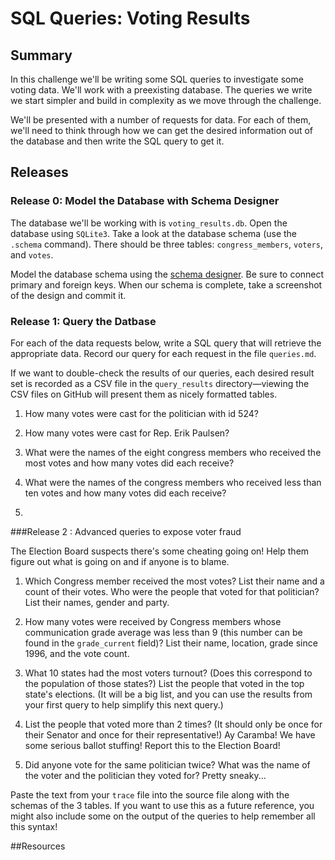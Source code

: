 # SQL Queries: Voting Results 
 
## Summary 
In this challenge we'll be writing some SQL queries to investigate some voting data.  We'll work with a preexisting database.  The queries we write we start simpler and build in complexity as we move through the challenge.  

We'll be presented with a number of requests for data.  For each of them, we'll need to think through how we can get the desired information out of the database and then write the SQL query to get it.
 

## Releases
### Release 0:  Model the Database with Schema Designer
The database we'll be working with is `voting_results.db`.  Open the database using `SQLite3`.  Take a look at the database schema (use the `.schema` command).  There should be three tables: `congress_members`, `voters`, and `votes`.

Model the database schema using the [schema designer].  Be sure to connect primary and foreign keys.  When our schema is complete, take a screenshot of the design and commit it.


### Release 1: Query the Datbase
For each of the data requests below, write a SQL query that will retrieve the appropriate data.  Record our query for each request in the file `queries.md`.

If we want to double-check the results of our queries, each desired result set is recorded as a CSV file in the `query_results` directory—viewing the CSV files on GitHub will present them as nicely formatted tables.


1. How many votes were cast for the politician with id 524?

2. How many votes were cast for Rep. Erik Paulsen?

3. What were the names of the eight congress members who received the most votes and how many votes did each receive?

4. What were the names of the congress members who received less than ten votes and how many votes did each receive?

5. 


###Release 2 : Advanced queries to expose voter fraud

The Election Board suspects there's some cheating going on!  Help them figure out what is going on and if anyone is to blame.

1. Which Congress member received the most votes? List their name and a count of their votes.  Who were the people that voted for that politician?  List their names, gender and party.

2. How many votes were received by Congress members whose communication grade average was less than 9 (this number can be found in the `grade_current` field)? List their name, location, grade since 1996, and the vote count.

3. What 10 states had the most voters turnout? (Does this correspond to the population of those states?) List the people that voted in the top state's elections.  (It will be a big list, and you can use the results from your first query to help simplify this next query.)

4. List the people that voted more than 2 times? (It should only be once for their Senator and once for their representative!)  Ay Caramba!  We have some serious ballot stuffing! Report this to the Election Board!

5. Did anyone vote for the same politician twice? What was the name of the voter and the politician they voted for?  Pretty sneaky...

Paste the text from your `trace` file into the source file along with the schemas of the 3 tables. If you want to use this as a future reference, you might also include some on the output of the queries to help remember all this syntax!


<!-- ##Optimize Your Learning  -->

##Resources


[schema designer]: https://schemadesigner.devbootcamp.com/
